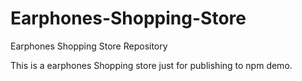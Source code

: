 # Earphones-Shopping-Store
Earphones Shopping Store Repository

This is a earphones Shopping store just for publishing to npm demo.
